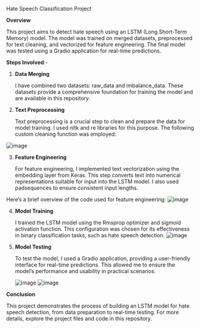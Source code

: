 Hate Speech Classification Project

**Overview**

This project aims to detect hate speech using an LSTM (Long Short-Term Memory) model. The model was trained on merged datasets, preprocessed for text cleaning, and vectorized for feature engineering. The final model was tested using a Gradio application for real-time predictions.


**Steps Involved**:-

1. **Data Merging**
   
    I have combined two datasets: raw_data and imbalance_data. These datasets provide a comprehensive foundation for training the model and are available in this repository.

2. **Text Preprocessing**
   
    Text preprocessing is a crucial step to clean and prepare the data for model training. I used nltk and re libraries for this purpose. The following custom cleaning function was employed:


![image](https://github.com/user-attachments/assets/a98d9394-6aa1-4ae6-8451-3f89731abeb0)

3. **Feature Engineering**
   
    For feature engineering, I implemented text vectorization using the embedding layer from Keras. This step converts text into numerical representations suitable for input into the LSTM model. I also used     padsequences to ensure consistent input lengths.

Here’s a brief overview of the code used for feature engineering:
![image](https://github.com/user-attachments/assets/99c6dac0-9da9-482f-9cd8-b7ac81adc96b)

4. **Model Training**
   
    I trained the LSTM model using the Rmsprop optimizer and sigmoid activation function. This configuration was chosen for its effectiveness in binary classification tasks, such as hate speech detection.
![image](https://github.com/user-attachments/assets/bedda3e1-3b6f-4cec-90ff-d1a7c12c030b)

6. **Model Testing**
   
    To test the model, I used a Gradio application, providing a user-friendly interface for real-time predictions. This allowed me to ensure the model’s performance and usability in practical scenarios.
   
    ![image](https://github.com/user-attachments/assets/8889c69a-e43d-4f82-884e-ef5fd9259f93)
  ![image](https://github.com/user-attachments/assets/8cc7ae8b-7f51-4b27-a243-fdbc9d208c49)



**Conclusion**

This project demonstrates the process of building an LSTM model for hate speech detection, from data preparation to real-time testing. For more details, explore the project files and code in this repository.




